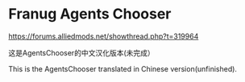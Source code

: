 # Franug Agents Chooser

https://forums.alliedmods.net/showthread.php?t=319964

这是AgentsChooser的中文汉化版本(未完成）

This is the AgentsChooser translated in Chinese version(unfinished).

